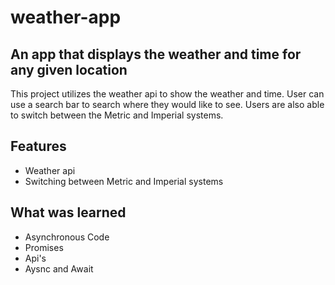 # weather-app

## An app that displays the weather and time for any given location

This project utilizes the weather api to show the weather and time. User can use a search bar to search where they would like to see. Users are also able to switch between the Metric and Imperial systems.

## Features

- Weather api
- Switching between Metric and Imperial systems

## What was learned

- Asynchronous Code
- Promises
- Api's
- Aysnc and Await
